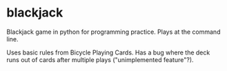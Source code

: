 # blackjack
Blackjack game in python for programming practice. Plays at the command line.

Uses basic rules from Bicycle Playing Cards. Has a bug where the deck runs out of cards after multiple plays ("unimplemented feature"?).
